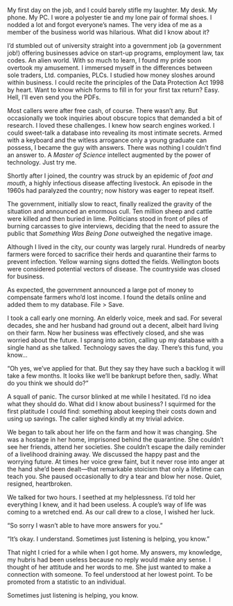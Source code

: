 My first day on the job, and I could barely stifle my laughter. My desk. My phone. My PC. I wore a polyester tie and my lone pair of formal shoes. I nodded a lot and forgot everyone’s names. The very idea of me as a member of the business world was hilarious. What did I know about it?

I’d stumbled out of university straight into a government job (a government job!) offering businesses advice on start-up programs, employment law, tax codes. An alien world. With so much to learn, I found my pride soon overtook my amusement. I immersed myself in the differences between sole traders, Ltd. companies, PLCs. I studied how money sloshes around within business. I could recite the principles of the Data Protection Act 1998 by heart. Want to know which forms to fill in for your first tax return? Easy. Hell, I’ll even send you the PDFs.

Most callers were after free cash, of course. There wasn’t any. But occasionally we took inquiries about obscure topics that demanded a bit of research. I loved these challenges. I knew how search engines worked. I could sweet-talk a database into revealing its most intimate secrets. Armed with a keyboard and the witless arrogance only a young graduate can possess, I became the guy with answers. There was nothing I couldn’t find an answer to. A *Master of Science* intellect augmented by the power of technology. Just try me.

Shortly after I joined, the country was struck by an epidemic of *foot and mouth*, a highly infectious disease affecting livestock. An episode in the 1960s had paralyzed the country; now history was eager to repeat itself.

The government, initially slow to react, finally realized the gravity of the situation and announced an enormous cull. Ten million sheep and cattle were killed and then buried in lime. Politicians stood in front of piles of burning carcasses to give interviews, deciding that the need to assure the public that *Something Was Being Done* outweighed the negative image.

Although I lived in the city, our county was largely rural. Hundreds of nearby farmers were forced to sacrifice their herds and quarantine their farms to prevent infection. Yellow warning signs dotted the fields. Wellington boots were considered potential vectors of disease. The countryside was closed for business.

As expected, the government announced a large pot of money to compensate farmers who’d lost income. I found the details online and added them to my database. File > Save.

I took a call early one morning. An elderly voice, meek and sad. For several decades, she and her husband had ground out a decent, albeit hard living on their farm. Now her business was effectively closed, and she was worried about the future. I sprang into action, calling up my database with a single hand as she talked. Technology saves the day. There’s this fund, you know…

“Oh yes, we’ve applied for that. But they say they have such a backlog it will take a few months. It looks like we’ll be bankrupt before then, sadly. What do you think we should do?”

A squall of panic. The cursor blinked at me while I hesitated. I’d no idea what they should do. What did I know about business? I squirmed for the first platitude I could find: something about keeping their costs down and using up savings. The caller sighed kindly at my trivial advice.

We began to talk about her life on the farm and how it was changing. She was a hostage in her home, imprisoned behind the quarantine. She couldn’t see her friends, attend her societies. She couldn’t escape the daily reminder of a livelihood draining away. We discussed the happy past and the worrying future. At times her voice grew faint, but it never rose into anger at the hand she’d been dealt—that remarkable stoicism that only a lifetime can teach you. She paused occasionally to dry a tear and blow her nose. Quiet, resigned, heartbroken.

We talked for two hours. I seethed at my helplessness. I’d told her everything I knew, and it had been useless. A couple’s way of life was coming to a wretched end. As our call drew to a close, I wished her luck.

“So sorry I wasn’t able to have more answers for you.”

“It’s okay. I understand. Sometimes just listening is helping, you know.”

That night I cried for a while when I got home. My answers, my knowledge, my hubris had been useless because no reply would make any sense. I thought of her attitude and her words to me. She just wanted to make a connection with someone. To feel understood at her lowest point. To be promoted from a statistic to an individual.

Sometimes just listening is helping, you know.